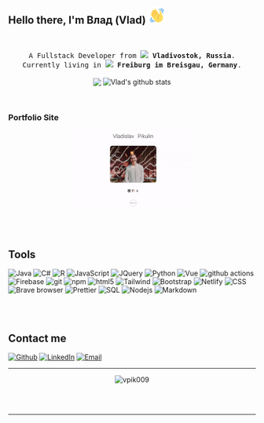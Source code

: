 
## Hello there, I'm Влад (Vlad)  <img src="./wave-hello.gif" alt="Hello GIF" width="35" height="35">
<br />



<p align="center">
  <samp>
A Fullstack Developer from <img src="https://cdn-icons-png.flaticon.com/512/4628/4628645.png" width="15"/> <b>Vladivostok, Russia</b>. Currently living in <img src="https://cdn-icons-png.flaticon.com/512/197/197571.png" width="15"/> <b>Freiburg im Breisgau, Germany</b>.
  </samp>
  <br/>
  <br/>
  <img align="center"  height="200" src="https://github-readme-stats-sigma-five.vercel.app/api/top-langs/?username=vpik009&theme=gotham&hide_langs_below=1" />
  <img align="center" height="200" src="https://github-readme-stats-sigma-five.vercel.app/api?username=vpik009&show_icons=true&theme=gotham&line_height=27" alt="Vlad's github stats"/>
</p>

<br>

### Portfolio Site

<p align="center">
  <a href="https://vpik009.github.io/portfolio/">
    <img src="./portfolio.gif" alt="Hello GIF" width="50%" height="75%">
  </a>
</p>



<br />
<br />

## Tools

<p>

  <img alt="Java" src="https://img.shields.io/badge/-Java-5382a1?style=for-the-badge&logo=webpack&logoColor=white" /> 
  <img alt="C#" src="https://img.shields.io/badge/-C%23-800080?style=for-the-badge&logo=c-sharp&logoColor=white" />
  <img alt="R" src="https://img.shields.io/badge/-R-276dc2?style=for-the-badge&logo=r&logoColor=white" />
  <img alt="JavaScript" src="https://img.shields.io/badge/-JavaScript-f0db4f?style=for-the-badge&logo=javascript&logoColor=white" />
  <img alt="JQuery" src="https://img.shields.io/badge/-JQuery-0769AD?style=for-the-badge&logo=jquery&logoColor=white" />
  <img alt="Python" src="https://img.shields.io/badge/-Python-4584b6?style=for-the-badge&logo=python&logoColor=white" />
  <img alt="Vue" src="https://img.shields.io/badge/-Vue.js-42b883?style=for-the-badge&logo=vue.js&logoColor=white" />
  <img alt="github actions" src="https://img.shields.io/badge/-Github_Actions-2088FF?style=for-the-badge&logo=github-actions&logoColor=white" />
  <img alt="Firebase" src="https://img.shields.io/badge/-Firebase-FFA611?style=for-the-badge&logo=firebase&logoColor=white" />
  <img alt="git" src="https://img.shields.io/badge/-Git-F05032?style=for-the-badge&logo=git&logoColor=white" />
  <img alt="npm" src="https://img.shields.io/badge/-NPM-CB3837?style=for-the-badge&logo=npm&logoColor=white" />
  <img alt="html5" src="https://img.shields.io/badge/-HTML5-E34F26?style=for-the-badge&logo=html5&logoColor=white" />
  <img alt="Tailwind" src="https://img.shields.io/badge/Tailwind-38B2AC?style=for-the-badge&logo=tailwind-css&logoColor=white" />
  <img alt="Bootstrap" src="https://img.shields.io/badge/Bootstrap-563D7C?style=for-the-badge&logo=bootstrap&logoColor=white" />
  <img alt="Netlify" src="https://img.shields.io/badge/Netlify-00C7B7?style=for-the-badge&logo=netlify&logoColor=white" />
  <img alt="CSS" src="https://img.shields.io/badge/-CSS-264de4?style=for-the-badge&logo=css3&logoColor=white" />
  <img alt="Brave browser" src="https://img.shields.io/badge/-Brave_Browser-FB542B?style=for-the-badge&logo=brave&logoColor=white" />
  <img alt="Prettier" src="https://img.shields.io/badge/-Prettier-F7B93E?style=for-the-badge&logo=prettier&logoColor=white" />
  <img alt="SQL" src="https://img.shields.io/badge/-SQL-00000F?style=for-the-badge&logo=mysql&logoColor=white" />
  <img alt="Nodejs" src="https://img.shields.io/badge/-Nodejs-43853d?style=for-the-badge&logo=Node.js&logoColor=white" />
  <img alt="Markdown" src="https://img.shields.io/badge/-Markdown-000000?style=for-the-badge&logo=markdown&logoColor=white" />
</p>
<br />
<br />

## Contact me
<p>
  <a href="https://github.com/vpik009" target="_blank"><img alt="Github" src="https://img.shields.io/badge/GitHub-%2312100E.svg?&style=for-the-badge&logo=Github&logoColor=white" /></a>
  <a href="https://www.linkedin.com/in/vladislav-pikulin-77335821a/" target="_blank"><img alt="LinkedIn" src="https://img.shields.io/badge/linkedin-%230077B5.svg?&style=for-the-badge&logo=linkedin&logoColor=white" /></a> 
  <a href="mailto: vpik0001@mailfence.com" target="_blank"><img alt="Email" src="https://img.shields.io/badge/vpik0001@mailfence.com-DB4437.svg?&style=for-the-badge&logo=gmail&logoColor=white"/></a> 


</p>

------------
<p align="center">
  <img src="https://komarev.com/ghpvc/?username=vpik009&label=Views&color=blue&style=flat" alt="vpik009" />
</p>

<br />
<br />


---

